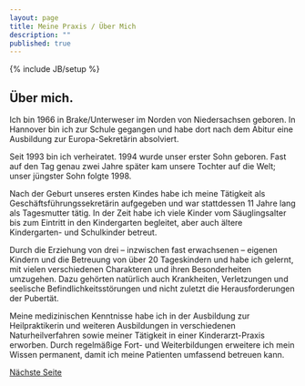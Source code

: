 ```yaml
---
layout: page
title: Meine Praxis / Über Mich
description: ""
published: true
---
```


{% include JB/setup %}

## Über mich.

Ich bin 1966 in Brake/Unterweser im Norden von  Niedersachsen geboren. In Hannover bin ich zur Schule gegangen und habe dort nach dem Abitur eine Ausbildung zur Europa-Sekretärin absolviert. 

Seit 1993 bin ich verheiratet. 1994 wurde unser erster Sohn geboren. Fast auf den Tag genau zwei Jahre später kam unsere Tochter auf die Welt; unser jüngster Sohn folgte 1998. 

Nach der Geburt unseres ersten Kindes habe ich meine Tätigkeit als Geschäftsführungssekretärin aufgegeben und war stattdessen 11 Jahre lang als Tagesmutter tätig. In der Zeit habe ich viele Kinder vom Säuglingsalter bis zum Eintritt in den Kindergarten begleitet, aber auch ältere Kindergarten- und Schulkinder betreut.  

Durch die Erziehung von drei – inzwischen fast erwachsenen – eigenen Kindern und die Betreuung von über 20 Tageskindern  und  habe ich gelernt, mit vielen verschiedenen Charakteren und ihren Besonderheiten umzugehen. Dazu gehörten natürlich auch Krankheiten, Verletzungen und  seelische Befindlichkeitsstörungen und nicht zuletzt die Herausforderungen der Pubertät. 

Meine medizinischen Kenntnisse habe ich in der Ausbildung zur Heilpraktikerin und weiteren Ausbildungen in verschiedenen Naturheilverfahren sowie meiner Tätigkeit in einer Kinderarzt-Praxis erworben. Durch regelmäßige Fort- und Weiterbildungen erweitere ich mein Wissen permanent, damit ich meine Patienten umfassend betreuen kann.

[Nächste Seite](/meine-praxis/bilder/)
